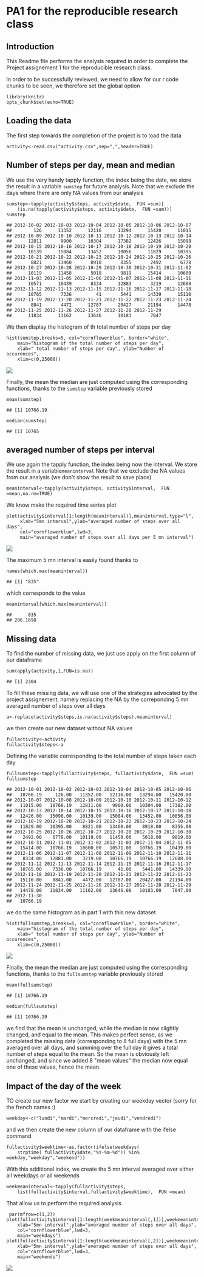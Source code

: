 PA1 for the reproducible research class
=======================================

Introduction
------------

This Readme file performs the analysis required in order to complete the
Project assignement 1 for the reproducible research class.

In order to be successfully reviewed, we need to allow for our r code
chunks to be seen, we therefore set the global option

    library(knitr)
    opts_chunk$set(echo=TRUE)

Loading the data
----------------

The first step towards the completion of the project is to load the data

    activity<-read.csv("activity.csv",sep=",",header=TRUE)

Number of steps per day, mean and median
----------------------------------------

We use the very handy tapply function, the index being the date, we
store the result in a variable `sumstep` for future analysis. Note that
we exclude the days where there are only NA values from our analysis

    sumstep<-tapply(activity$steps, activity$date,  FUN =sum)[
        !is.na(tapply(activity$steps, activity$date,  FUN =sum))]
    sumstep

    ## 2012-10-02 2012-10-03 2012-10-04 2012-10-05 2012-10-06 2012-10-07 
    ##        126      11352      12116      13294      15420      11015 
    ## 2012-10-09 2012-10-10 2012-10-11 2012-10-12 2012-10-13 2012-10-14 
    ##      12811       9900      10304      17382      12426      15098 
    ## 2012-10-15 2012-10-16 2012-10-17 2012-10-18 2012-10-19 2012-10-20 
    ##      10139      15084      13452      10056      11829      10395 
    ## 2012-10-21 2012-10-22 2012-10-23 2012-10-24 2012-10-25 2012-10-26 
    ##       8821      13460       8918       8355       2492       6778 
    ## 2012-10-27 2012-10-28 2012-10-29 2012-10-30 2012-10-31 2012-11-02 
    ##      10119      11458       5018       9819      15414      10600 
    ## 2012-11-03 2012-11-05 2012-11-06 2012-11-07 2012-11-08 2012-11-11 
    ##      10571      10439       8334      12883       3219      12608 
    ## 2012-11-12 2012-11-13 2012-11-15 2012-11-16 2012-11-17 2012-11-18 
    ##      10765       7336         41       5441      14339      15110 
    ## 2012-11-19 2012-11-20 2012-11-21 2012-11-22 2012-11-23 2012-11-24 
    ##       8841       4472      12787      20427      21194      14478 
    ## 2012-11-25 2012-11-26 2012-11-27 2012-11-28 2012-11-29 
    ##      11834      11162      13646      10183       7047

We then display the histogram of th total number of steps per day

    hist(sumstep,breaks=5, col="cornflowerblue", border="white",
        main="histogram of the total number of steps per day",
        xlab=" total number of steps per day", ylab="Number of occurences",
        xlim=c(0,25000))

![](PA1_template_files/figure-markdown_strict/unnamed-chunk-3-1.png)

Finally, the mean the median are just computed using the corresponding
functions, thanks to the `sumstep` variable previously stored

    mean(sumstep)

    ## [1] 10766.19

    median(sumstep)

    ## [1] 10765

averaged number of steps per interval
-------------------------------------

We use again the tapply function, the index being now the interval. We
store the result in a variable`meaninterval` Note that we exclude the NA
values from our analysis (we don't show the result to save place)

    meaninterval<-tapply(activity$steps, activity$interval,  FUN =mean,na.rm=TRUE)

We know make the required time series plot

    plot(activity$interval[1:length(meaninterval)],meaninterval,type="l",
         xlab="5mn interval",ylab="averaged number of steps over all days",
         col="cornflowerblue",lwd=3,
         main="averaged number of steps over all days per 5 mn interval")

![](PA1_template_files/figure-markdown_strict/unnamed-chunk-6-1.png)

The maximum 5 mn interval is easily found thanks to

    names(which.max(meaninterval))

    ## [1] "835"

which corresponds to the value

    meaninterval[which.max(meaninterval)]

    ##      835 
    ## 206.1698

Missing data
------------

To find the number of missing data, we just use apply on the first
column of our dataframe

    sum(apply(activity,1,FUN=is.na))

    ## [1] 2304

To fill these missing data, we will use one of the strategies advocated
by the project assignement, namely replacing the NA by the correponding
5 mn averaged number of steps over all days

    a<-replace(activity$steps,is.na(activity$steps),meaninterval)

we then create our new dataset without NA values

    fullactivity<-activity
    fullactivity$steps<-a

Defining the variable corresponding to the total number of steps taken
each day

    fullsumstep<-tapply(fullactivity$steps, fullactivity$date,  FUN =sum)
    fullsumstep

    ## 2012-10-01 2012-10-02 2012-10-03 2012-10-04 2012-10-05 2012-10-06 
    ##   10766.19     126.00   11352.00   12116.00   13294.00   15420.00 
    ## 2012-10-07 2012-10-08 2012-10-09 2012-10-10 2012-10-11 2012-10-12 
    ##   11015.00   10766.19   12811.00    9900.00   10304.00   17382.00 
    ## 2012-10-13 2012-10-14 2012-10-15 2012-10-16 2012-10-17 2012-10-18 
    ##   12426.00   15098.00   10139.00   15084.00   13452.00   10056.00 
    ## 2012-10-19 2012-10-20 2012-10-21 2012-10-22 2012-10-23 2012-10-24 
    ##   11829.00   10395.00    8821.00   13460.00    8918.00    8355.00 
    ## 2012-10-25 2012-10-26 2012-10-27 2012-10-28 2012-10-29 2012-10-30 
    ##    2492.00    6778.00   10119.00   11458.00    5018.00    9819.00 
    ## 2012-10-31 2012-11-01 2012-11-02 2012-11-03 2012-11-04 2012-11-05 
    ##   15414.00   10766.19   10600.00   10571.00   10766.19   10439.00 
    ## 2012-11-06 2012-11-07 2012-11-08 2012-11-09 2012-11-10 2012-11-11 
    ##    8334.00   12883.00    3219.00   10766.19   10766.19   12608.00 
    ## 2012-11-12 2012-11-13 2012-11-14 2012-11-15 2012-11-16 2012-11-17 
    ##   10765.00    7336.00   10766.19      41.00    5441.00   14339.00 
    ## 2012-11-18 2012-11-19 2012-11-20 2012-11-21 2012-11-22 2012-11-23 
    ##   15110.00    8841.00    4472.00   12787.00   20427.00   21194.00 
    ## 2012-11-24 2012-11-25 2012-11-26 2012-11-27 2012-11-28 2012-11-29 
    ##   14478.00   11834.00   11162.00   13646.00   10183.00    7047.00 
    ## 2012-11-30 
    ##   10766.19

we do the same histogram as in part 1 with this new dataset

    hist(fullsumstep,breaks=5, col="cornflowerblue", border="white",
        main="histogram of the total number of steps per day",
        xlab=" total number of steps per day", ylab="Number of occurences",
        xlim=c(0,25000))

![](PA1_template_files/figure-markdown_strict/unnamed-chunk-13-1.png)

Finally, the mean the median are just computed using the corresponding
functions, thanks to the `fullsumstep` variable previously stored

    mean(fullsumstep)

    ## [1] 10766.19

    median(fullsumstep)

    ## [1] 10766.19

we find that the mean is unchanged, while the median is now slightly
changed, and equal to the mean. This makes perfect sense, as we
completed the missing data (corresponding to 8 full days) with the 5 mn
averaged over all days, and summing over the full day it gives a total
number of steps equal to the mean. So the mean is obviously left
unchanged, and since we added 8 "mean values" the median now equal one
of these values, hence the mean.

Impact of the day of the week
-----------------------------

TO create our new factor we start by creating our weekday vector (sorry
for the french names :)

    weekday<-c("lundi","mardi","mercredi","jeudi","vendredi")

and we then create the new column of our dataframe with the ifelse
command

    fullactivity$weektime<-as.factor(ifelse(weekdays(
        strptime( fullactivity$date,"%Y-%m-%d")) %in% weekday,"weekday","weekend"))

With this additional index, we create the 5 mn interval averaged over
either all weekdays or all weekends

    weekmeaninterval<-tapply(fullactivity$steps,
        list(fullactivity$interval,fullactivity$weektime),  FUN =mean)

That allow us to perform the required analysis

     par(mfrow=c(1,2))
    plot(fullactivity$interval[1:length(weekmeaninterval[,1])],weekmeaninterval[,1],type="l",
        xlab="5mn interval",ylab="averaged number of steps over all days",
        col="cornflowerblue",lwd=3,
        main="weekdays")
    plot(fullactivity$interval[1:length(weekmeaninterval[,2])],weekmeaninterval[,2],type="l",
        xlab="5mn interval",ylab="averaged number of steps over all days",
        col="cornflowerblue",lwd=3,
        main="weekends")

![](PA1_template_files/figure-markdown_strict/unnamed-chunk-18-1.png)
